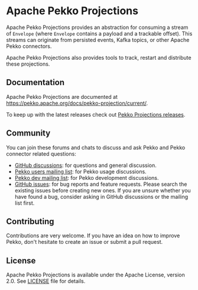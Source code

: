 # Apache Pekko Projections

Apache Pekko Projections provides an abstraction for consuming a stream of `Envelope` (where `Envelope` contains a payload and a trackable offset). This streams can originate from persisted events, Kafka topics,
or other Apache Pekko connectors. 

Apache Pekko Projections also provides tools to track, restart and distribute these projections.

## Documentation

Apache Pekko Projections are documented at https://pekko.apache.org/docs/pekko-projection/current/.

To keep up with the latest releases check out [Pekko Projections releases](https://pekko.apache.org/docs/pekko-projection/current/release-notes.html).

## Community

You can join these forums and chats to discuss and ask Pekko and Pekko connector related questions:

- [GitHub discussions](https://github.com/apache/pekko-projection/discussions): for questions and general discussion.
- [Pekko users mailing list](https://lists.apache.org/list.html?users@pekko.apache.org): for Pekko usage discussions.
- [Pekko dev mailing list](https://lists.apache.org/list.html?dev@pekko.apache.org): for Pekko development discussions.
- [GitHub issues](https://github.com/apache/pekko-projection/issues): for bug reports and feature requests. Please search the existing issues before creating new ones. If you are unsure whether you have found a bug, consider asking in GitHub discussions or the mailing list first.

## Contributing

Contributions are very welcome. If you have an idea on how to improve Pekko, don't hesitate to create an issue or submit a pull request.

## License

Apache Pekko Projections is available under the Apache License, version 2.0. See [LICENSE](https://github.com/apache/pekko-projection/blob/main/LICENSE) file for details.
